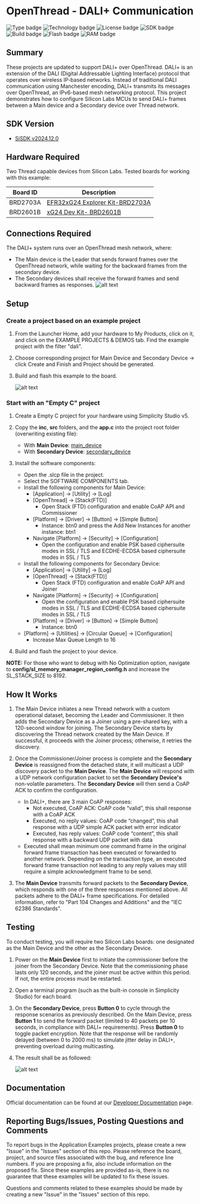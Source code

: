 # OpenThread - DALI+ Communication #

![Type badge](https://img.shields.io/badge/Type-Virtual%20Application-green)
![Technology badge](https://img.shields.io/badge/Technology-Platform-green)
![License badge](https://img.shields.io/badge/License-Zlib-green)
![SDK badge](https://img.shields.io/badge/SDK-v2024.12.0-green)
![Build badge](https://img.shields.io/badge/Build-passing-green)
![Flash badge](https://img.shields.io/badge/Flash-357.58%20KB-blue)
![RAM badge](https://img.shields.io/badge/RAM-31.15%20KB-blue)

## Summary ##

These projects are updated to support DALI+ over OpenThread. DALI+ is an extension of the DALI (Digital Addressable Lighting Interface) protocol that operates over wireless IP-based networks. Instead of traditional DALI communication using Manchester encoding, DALI+ transmits its messages over OpenThread, an IPv6-based mesh networking protocol. This project demonstrates how to configure Silicon Labs MCUs to send DALI+ frames between a Main device and a Secondary device over Thread network.

## SDK Version ##

- [SiSDK v2024.12.0](https://github.com/SiliconLabs/simplicity_sdk/releases/tag/v2024.12.0)

## Hardware Required ##

Two Thread capable devices from Silicon Labs. Tested boards for working with this example:

| Board ID | Description  |
| ---------------------- | ------ |
| BRD2703A | [EFR32xG24 Explorer Kit-BRD2703A](https://www.silabs.com/development-tools/wireless/efr32xg24-explorer-kit?tab=overview) |
| BRD2601B | [xG24 Dev Kit- BRD2601B](https://www.silabs.com/development-tools/wireless/efr32xg24-dev-kit?tab=overview)    |

## Connections Required ##

The DALI+ system runs over an OpenThread mesh network, where:

- The Main device is the Leader that sends forward frames over the OpenThread network, while waiting for the backward frames from the secondary device.
- The Secondary devices shall receive the forward frames and send backward frames as responses.
![alt text](image/structure.png)

## Setup ##

### Create a project based on an example project ###

1. From the Launcher Home, add your hardware to My Products, click on it, and click on the EXAMPLE PROJECTS & DEMOS tab. Find the example project with the filter "dali".

2. Choose corresponding project for Main Device and Secondary Device -> click Create and Finish and Project should be generated.

3. Build and flash this example to the board.

   ![alt text](image/instruction.png)

### Start with an "Empty C" project ###

1. Create a Empty C project for your hardware using Simplicity Studio v5.

2. Copy the **inc**, **src** folders, and the **app.c** into the project root folder (overwriting existing file):
    - With **Main Device**: [main_device](src/main_device)
    - With **Secondary Device**: [secondary_device](src/secondary_device)

3. Install the software components:
    - Open the .slcp file in the project.
    - Select the SOFTWARE COMPONENTS tab.
    - Install the following components for Main Device:
        - [Application] → [Utility] → [Log]
        - [OpenThread] → [Stack(FTD)]
            - Open Stack (FTD) configuration and enable CoAP API and Commissioner
        - [Platform] → [Driver] → [Button] → [Simple Button]
            - Instance: btn0 and press the Add New Instances for another instance: btn1
        - Navigate [Platform] → [Security] → [Configuration]
            - Open the configuration and enable PSK based ciphersuite modes in SSL / TLS and ECDHE-ECDSA based ciphersuite modes in SSL / TLS
    - Install the following components for Secondary Device:
        - [Application] → [Utility] → [Log]
        - [OpenThread] → [Stack(FTD)]
            - Open Stack (FTD) configuration and enable CoAP API and Joiner
        - Navigate [Platform] → [Security] → [Configuration]
            - Open the configuration and enable PSK based ciphersuite modes in SSL / TLS and ECDHE-ECDSA based ciphersuite modes in SSL / TLS
        - [Platform] → [Driver] → [Button] → [Simple Button]
            - Instance: btn0
    - [Platform] → [Utilities] → [Circular Queue] → [Configuration]
        - Increase Max Queue Length to 16

4. Build and flash the project to your device.

**NOTE:** For those who want to debug with No Optimization option, navigate to **config/sl_memory_manager_region_config.h** and increase the SL_STACK_SIZE to 8192.

## How It Works ##

1. The Main Device initiates a new Thread network with a custom operational dataset, becoming the Leader and Commissioner. It then adds the Secondary Device as a Joiner using a pre-shared key, with a 120-second window for joining. The Secondary Device starts by discovering the Thread network created by the Main Device. If successful, it proceeds with the Joiner process; otherwise, it retries the discovery.

2. Once the Commissioner/Joiner process is complete and the **Secondary Device** is reassigned from the detached state, it will multicast a UDP discovery packet to the **Main Device**. The **Main Device** will respond with a UDP network configuration packet to set the **Secondary Device's** non-volatile parameters. The **Secondary Device** will then send a CoAP ACK to confirm the configuration.
    - In DALI+, there are 3 main CoAP responses:
        - Not executed, CoAP ACK: CoAP code “valid”, this shall response with a CoAP ACK
        - Executed, no reply values: CoAP code “changed”, this shall response with a UDP simple ACK packet with error indicator
        - Executed, has reply values: CoAP code “content”, this shall response with a backward UDP packet with data
    - Executed shall mean minimum one command frame in the original forward frame transaction has been executed or forwarded to another network. Depending on the transaction type, an executed forward frame transaction not leading to any reply values may still require a simple acknowledgment frame to be send.

3. The **Main Device** transmits forward packets to the **Secondary Device**, which responds with one of the three responses mentioned above. All packets adhere to the DALI+ frame specifications. For detailed information, refer to "Part 104 Changes and Additions" and the "IEC 62386 Standards".

## Testing ##

To conduct testing, you will require two Silicon Labs boards: one designated as the Main Device and the other as the Secondary Device.

1. Power on the **Main Device** first to initiate the commissioner before the joiner from the Secondary Device. Note that the commissioning phase lasts only 120 seconds, and the joiner must be active within this period. If not, the entire process must be restarted.

2. Open a terminal program (such as the built-in console in Simplicity Studio) for each board.

3. On the **Secondary Device**, press **Button 0** to cycle through the response scenarios as previously described. On the Main Device, press **Button 1** to send the forward packet (limited to 40 packets per 10 seconds, in compliance with DALI+ requirements). Press **Button 0** to toggle packet encryption. Note that the response will be randomly delayed (between 0 to 2000 ms) to simulate jitter delay in DALI+, preventing overload during multicasting.

4. The result shall be as followed:

   ![alt text](image/result.png)

## Documentation ##

Official documentation can be found at our [Developer Documentation](https://docs.silabs.com/#section-mcu-wireless) page.

## Reporting Bugs/Issues, Posting Questions and Comments ##

To report bugs in the Application Examples projects, please create a new "Issue" in the "Issues" section of this repo. Please reference the board, project, and source files associated with the bug, and reference line numbers. If you are proposing a fix, also include information on the proposed fix. Since these examples are provided as-is, there is no guarantee that these examples will be updated to fix these issues.

Questions and comments related to these examples should be made by creating a new "Issue" in the "Issues" section of this repo.
